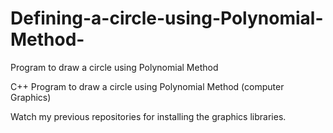 # Defining-a-circle-using-Polynomial-Method-
Program to draw a circle using Polynomial Method


C++ Program to draw a circle using Polynomial Method (computer Graphics)

Watch my previous repositories for installing the graphics libraries.
